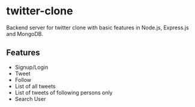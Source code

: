 # twitter-clone
Backend server for twitter clone with basic features in Node.js, Express.js and MongoDB. <br>
<h2> Features </h2>
<ul>
  <li>Signup/Login </li>
  <li> Tweet</li>
  <li>Follow </li>
  <li> List of all tweets</li>
  <li> List of tweets of following persons only</li>
  <li> Search User</li>
</ul>
